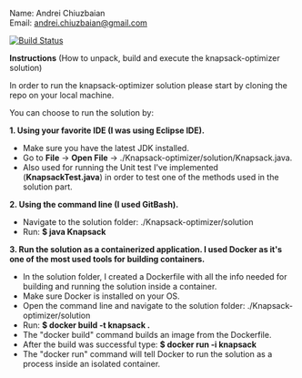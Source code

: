 Name: Andrei Chiuzbaian </br>
Email: andrei.chiuzbaian@gmail.com

[![Build Status](https://dev.azure.com/AndreiLearningDevOps/Amazing%20App/_apis/build/status/Amazing%20App?branchName=main)](https://dev.azure.com/AndreiLearningDevOps/Amazing%20App/_build/latest?definitionId=1&branchName=main)

**Instructions** (How to unpack, build and execute the knapsack-optimizer solution) </br>

In order to run the knapsack-optimizer solution please start by cloning the repo on your local machine. </br>

You can choose to run the solution by: </br>

**1.  Using your favorite IDE (I was using Eclipse IDE).** </br>
* Make sure you have the latest JDK installed. </br>
* Go to **File** -> **Open File** -> ./Knapsack-optimizer/solution/Knapsack.java. </br>
* Also used for running the Unit test I've implemented (**KnapsackTest.java**) in order to test one of the methods used in the solution part. </br>

**2.  Using the command line (I used GitBash).** </br>
* Navigate to the solution folder: ./Knapsack-optimizer/solution </br>
* Run: **$ java Knapsack** </br>

**3.  Run the solution as a containerized application. I used Docker as it's one of the most used tools for building containers.** 
* In the solution folder, I created a Dockerfile with all the info needed for building and running the solution inside a container. </br>
* Make sure Docker is installed on your OS. </br>
* Open the command line and navigate to the solution folder: ./Knapsack-optimizer/solution </br>
* Run: **$ docker build -t knapsack .** </br>
* The "docker build" command builds an image from the Dockerfile. </br>
* After the build was successful type: **$ docker run -i knapsack**  </br>
* The "docker run" command will tell Docker to run the solution as a process inside an isolated container. </br>


 
